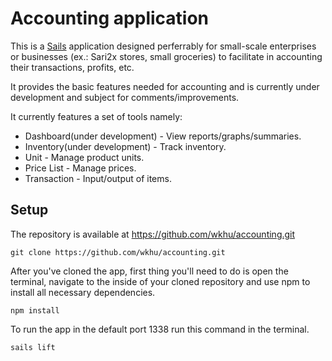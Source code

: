 # Accounting application

This  is a [Sails](http://sailsjs.org) application designed perferrably for small-scale enterprises or businesses (ex.: Sari2x stores, small groceries) to facilitate in accounting their transactions, profits, etc.

It provides the basic features needed for accounting and is currently under development and subject for comments/improvements.

It currently features a set of tools namely:

* Dashboard(under development) - View reports/graphs/summaries.
* Inventory(under development) - Track inventory.
* Unit - Manage product units.
* Price List - Manage prices.
* Transaction - Input/output of items.


## Setup

The repository is available at https://github.com/wkhu/accounting.git

```
git clone https://github.com/wkhu/accounting.git
```

After you've cloned the app, first thing you'll need to do is open the terminal, navigate to the inside of your cloned repository and use npm to install all necessary dependencies.

```
npm install
```

To run the app in the default port 1338 run this command in the terminal.

```
sails lift
```
